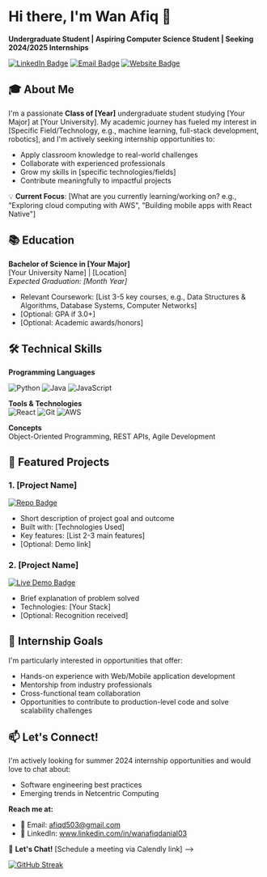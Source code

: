 # Hi there, I'm Wan Afiq 👋
**Undergraduate Student | Aspiring Computer Science Student | Seeking 2024/2025 Internships**

[![LinkedIn Badge](https://img.shields.io/badge/LinkedIn-0077B5?style=for-the-badge&logo=linkedin&logoColor=white)](https://www.linkedin.com/in/yourprofile/)
[![Email Badge](https://img.shields.io/badge/Email-D14836?style=for-the-badge&logo=gmail&logoColor=white)](mailto:youremail@domain.com)
[![Website Badge](https://img.shields.io/badge/Portfolio-FF5722?style=for-the-badge&logo=google-chrome&logoColor=white)](https://yourportfolio.com)

<!-- Consider adding a header image or your school logo here -->

## 🎓 About Me
I'm a passionate **Class of [Year]** undergraduate student studying [Your Major] at [Your University]. My academic journey has fueled my interest in [Specific Field/Technology, e.g., machine learning, full-stack development, robotics], and I'm actively seeking internship opportunities to:
- Apply classroom knowledge to real-world challenges
- Collaborate with experienced professionals
- Grow my skills in [specific technologies/fields]
- Contribute meaningfully to impactful projects

💡 **Current Focus**: [What are you currently learning/working on? e.g., "Exploring cloud computing with AWS", "Building mobile apps with React Native"]

## 📚 Education
**Bachelor of Science in [Your Major]**  
[Your University Name] | [Location]  
*Expected Graduation: [Month Year]*  
- Relevant Coursework: [List 3-5 key courses, e.g., Data Structures & Algorithms, Database Systems, Computer Networks]
- [Optional: GPA if 3.0+]
- [Optional: Academic awards/honors]

## 🛠️ Technical Skills
**Programming Languages**  
<!-- List with icons -->
![Python](https://img.shields.io/badge/Python-3776AB?style=flat&logo=python&logoColor=white)
![Java](https://img.shields.io/badge/Java-007396?style=flat&logo=openjdk&logoColor=white)
![JavaScript](https://img.shields.io/badge/JavaScript-F7DF1E?style=flat&logo=javascript&logoColor=black)

**Tools & Technologies**  
![React](https://img.shields.io/badge/React-61DAFB?style=flat&logo=react&logoColor=black)
![Git](https://img.shields.io/badge/Git-F05032?style=flat&logo=git&logoColor=white)
![AWS](https://img.shields.io/badge/AWS-232F3E?style=flat&logo=amazonaws&logoColor=white)

**Concepts**  
Object-Oriented Programming, REST APIs, Agile Development

<!-- Customize above with your actual skills -->

## 🚀 Featured Projects

### 1. [Project Name]
[![Repo Badge](https://img.shields.io/badge/GitHub-181717?style=flat&logo=github&logoColor=white)](https://github.com/yourusername/project-repo)
- Short description of project goal and outcome
- Built with: [Technologies Used]
- Key features: [List 2-3 main features]
- [Optional: Demo link]

### 2. [Project Name]
[![Live Demo Badge](https://img.shields.io/badge/Demo-FF4088?style=flat&logo=google-chrome&logoColor=white)](https://yourdemo.com)
- Brief explanation of problem solved
- Technologies: [Your Stack]
- [Optional: Recognition received]

<!-- Add 2-3 of your best projects -->

## 🌱 Internship Goals
I'm particularly interested in opportunities that offer:
- Hands-on experience with Web/Mobile application development
- Mentorship from industry professionals
- Cross-functional team collaboration
- Opportunities to contribute to production-level code and solve scalability challenges

## 📫 Let's Connect!
I'm actively looking for summer 2024 internship opportunities and would love to chat about:
- Software engineering best practices
- Emerging trends in Netcentric Computing

**Reach me at:**
- 📧 Email: afiqd503@gmail.com
- 💼 LinkedIn: www.linkedin.com/in/wanafiqdanial03

<!-- Consider adding a call-to-action -->
📅 **Let's Chat!** [Schedule a meeting via Calendly link] -->

[![GitHub Streak](https://streak-stats.demolab.com?user=yourusername&theme=default)](https://git.io/streak-stats)
<!-- Consider adding other stats cards if desired -->
